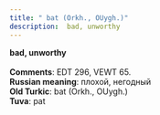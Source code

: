 ```yaml
---
title: " bat (Orkh., OUygh.)"
description:  bad, unworthy
---
```

<p data-pagefind-weight="0.5">
<strong> bad, unworthy</strong><br><br>
<strong>Comments</strong>:  EDT 296, VEWT 65.<br>
<strong>Russian meaning</strong>:  плохой, негодный<br>
<strong>Old Turkic</strong>:  bat (Orkh., OUygh.)<br>
<strong>Tuva</strong>:  pat<br>

</p>
